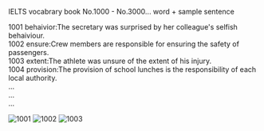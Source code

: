 IELTS vocabrary book 
No.1000 - No.3000... word + sample sentence

1001 behaivior:The secretary was surprised by her colleague's selfish behaiviour.  
1002 ensure:Crew members are responsible for ensuring the safety of passengers.  
1003 extent:The athlete was unsure of the extent of his injury.  
1004 provision:The provision of school lunches is the responsibility of each local authority.  
...  
...  
...  

![1001](https://user-images.githubusercontent.com/75316867/107874958-852e0180-6f00-11eb-9dd3-4bf5e9fa60ff.png)
![1002](https://user-images.githubusercontent.com/75316867/107874957-84956b00-6f00-11eb-812b-af1a3d2a50e2.png)
![1003](https://user-images.githubusercontent.com/75316867/107874954-83643e00-6f00-11eb-9190-5a3d264d4831.png)
